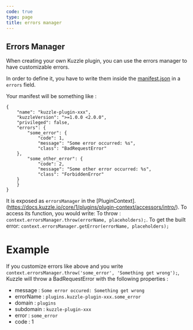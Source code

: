 ```yaml
---
code: true
type: page
title: errors manager
---
```


## Errors Manager

When creating your own Kuzzle plugin, you can use the errors manager to have customizable errors.

In order to define it, you have to write them inside the [manifest.json](https://docs.kuzzle.io/core/1/plugins/guides/manual-setup/prerequisites/#manifest-json) in a `errors` field.

Your manifest will be something like :
```
{
    "name": "kuzzle-plugin-xxx",
    "kuzzleVersion": ">=1.0.0 <2.0.0",
    "privileged": false,
    "errors": {
        "some_error": {
            "code": 1,
            "message": "Some error occurred: %s",
            "class": "BadRequestError"
	},
        "some_other_error": {
            "code": 2,
            "message": "Some other error occurred: %s",
            "class": "ForbiddenError"
	}
    }
}
```

It is exposed as `errorsManager` in the [PluginContext].
(https://docs.kuzzle.io/core/1/plugins/plugin-context/accessors/intro/).
To access its function, you would write:
To throw : `context.errorsManager.throw(errorName, placeholders);`.
To get the built error: `context.errorsManager.getError(errorName, placeholders);`

# Example

If you customize errors like above and you write `context.errorsManager.throw('some_error', 'Something get wrong');`, Kuzzle will throw a BadRequestError with the following properties :

- message : `Some error occured: Something get wrong`
- errorName : `plugins.kuzzle-plugin-xxx.some_error`
- domain : `plugins`
- subdomain : `kuzzle-plugin-xxx`
- error : `some_error`
- code : 1